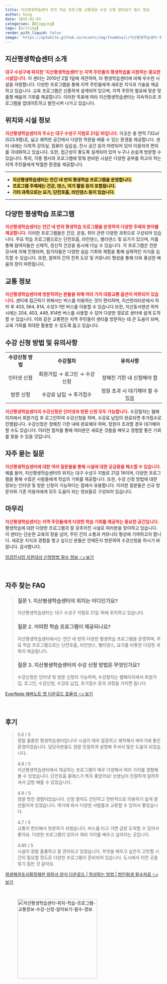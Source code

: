 ```yaml
---
title: 지산평생학습센터 위치 학습 프로그램 교통정보 수강 신청 알아보기 필수 정보
author: bing
date: 2025-02-03
categories: [Blogging]
tags: [writing]
render_with_liquid: false
image: 'https://aptwhite.github.io/assets/img/thumbnail/지산평생학습센터-위치-학습-프로그램-교통정보-수강-신청-알아보기-필수-정보.webp'
---
```



<h2 id='지산평생학습센터 소개'>지산평생학습센터 소개</h2>

<p><b><span style="color: #ee2323;">대구 수성구에 위치한 '지산평생학습센터'는 지역 주민들의 평생학습을 지원하는 중요한 시설입니다.</span></b> 이 센터는 2010년 2월 1일에 개관하여, 타 평생학습센터에 비해 우수한 시설을 자랑합니다. 다양한 프로그램을 통해 지역 주민들에게 새로운 지식과 기술을 제공하고 있습니다. 교육 프로그램은 신중하게 설계되어 있으며, 지역 주민의 필요에 맞춘 맞춤형 배움의 기회를 제공합니다. 이러한 목표에 따라 지산평생학습센터는 지속적으로 프로그램을 업데이트하고 발전시켜 나가고 있습니다.</p>

<h2 id='위치와 시설 정보'>위치와 시설 정보</h2>

<p><b><span style="color: #ee2323;">지산평생학습센터의 주소는 대구 수성구 지범로 21길 16입니다.</span></b> 이곳은 총 면적 732㎡(523.9평)로, 넓고 쾌적한 공간에서 다양한 학문을 배울 수 있는 환경을 제공합니다. 센터 내에는 다목적 강의실, 컴퓨터 실습실, 전시 공간 등이 마련되어 있어 이용자의 편의를 극대화하고 있습니다. 또한, 접근성이 좋도록 설계되어 있어 누구나 손쉽게 방문할 수 있습니다. 특히, 각종 행사와 프로그램에 맞춰 완비된 시설은 다양한 공부를 하고자 하는 지역 주민들에게 탁월한 환경을 제공합니다.</p>

<hr />

<ul>
    <li><b><span style="background-color: #ffe066;">지산평생학습센터는 연간 네 번의 평생학습 프로그램을 운영합니다.</span></b></li>
    <li><b><span style="background-color: #ffe066;">프로그램 주제에는 건강, 댄스, 여가 활동 등이 포함됩니다.</span></b></li>
    <li><b><span style="background-color: #ffe066;">기타 과목으로는 요가, 단전호흡, 라인댄스 등이 있습니다.</span></b></li>
</ul>

<hr />

<h2 id='다양한 평생학습 프로그램'>다양한 평생학습 프로그램</h2>

<p><b><span style="color: #ee2323;">지산평생학습센터는 연간 네 번의 평생학습 프로그램을 운영하여 다양한 주제와 분야를 제공합니다.</span></b> 이러한 프로그램들은 건강, 운동, 취미 관련 다양한 과목으로 구성되어 있습니다. 주요 학습 프로그램으로는 단전호흡, 라인댄스, 벨리댄스 및 요가가 있으며, 이를 통해 참여자들은 신체적, 정신적 건강을 동시에 다닐 수 있습니다. 각 프로그램은 전문 강사에 의해 진행되며, 참가자들은 다양한 실습 기회와 체험을 통해 실제적인 지식을 습득할 수 있습니다. 또한, 참여자 간의 친목 도모 및 커뮤니티 형성을 통해 더욱 풍성한 배움의 장이 마련됩니다.</p>

<h2 id='교통 정보'>교통 정보</h2>

<p><b><span style="color: #ee2323;">지산평생학습센터에 방문하려는 분들을 위해 여러 가지 대중교통 옵션이 마련되어 있습니다.</span></b> 센터에 접근하기 위해서는 버스를 이용하는 것이 편리하며, 지산한라타운에서 하차 후 403, 564, 814, 수성3-1번 버스를 이용할 수 있습니다.또한, 지산동서맨션 하차 시에는 204, 403, 449, 814번 버스를 사용할 수 있어 다양한 경로로 센터에 쉽게 도착할 수 있습니다. 이와 같은 교통편은 지역 주민들이 센터를 방문하는 데 큰 도움이 되며, 교육 기회를 최대한 활용할 수 있도록 돕고 있습니다.</p>

<h2 id='수강 신청 방법 및 유의사항'>수강 신청 방법 및 유의사항</h2>

<table>
    <tr>
        <td style="text-align: center; height: 17px;"><b>수강신청 방법</b></td>
        <td style="text-align: center; height: 17px;"><b>수강절차</b></td>
        <td style="text-align: center; height: 17px;"><b>유의사항</b></td>
    </tr>
    <tr>
        <td style="text-align: center; height: 17px;">인터넷 신청</td>
        <td style="text-align: center; height: 17px;">회원가입 → 로그인 → 수강신청</td>
        <td style="text-align: center; height: 17px;">정해진 기한 내 신청해야 함</td>
    </tr>
    <tr>
        <td style="text-align: center; height: 17px;">방문 신청</td>
        <td style="text-align: center; height: 17px;">수강료 납입 → 추가접수</td>
        <td style="text-align: center; height: 17px;">정원 초과 시 대기해야 할 수 있음</td>
    </tr>
</table>

<p><b><span style="color: #ee2323;">지산평생학습센터의 수강신청은 인터넷과 방문 신청 모두 가능합니다.</span></b> 수강절차는 웹페이지에서 회원가입 후 로그인하여 수강신청을 하며, 수강료 납입이 완료되면 추가접수로 진행됩니다. 수강신청은 정해진 기한 내에 완료해야 하며, 정원이 초과할 경우 대기해야 할 수도 있습니다. 이러한 절차를 통해 여러분은 새로운 것들을 배우고 경험할 좋은 기회를 찾을 수 있을 것입니다.</p>

<h2 id='자주 묻는 질문'>자주 묻는 질문</h2>

<p><b><span style="color: #ee2323;">지산평생학습센터에 대한 여러 질문들을 통해 시설에 대한 궁금증을 해소할 수 있습니다.</span></b> 예를 들어, 지산평생학습센터의 위치는 대구 수성구 지범로 21길 16이며, 다양한 프로그램을 통해 수많은 사람들에게 학습의 기회를 제공합니다. 또한, 수강 신청 방법에 대한 정보는 인터넷 및 방문 신청이 가능하다는 점에서 유용합니다. 이러한 질문들은 신규 방문자와 기존 이용자에게 모두 도움이 되는 정보들로 구성되어 있습니다.</p>

<h2 id='마무리'>마무리</h2>

<p><b><span style="color: #ee2323;">지산평생학습센터는 지역 주민들에게 다양한 학습 기회를 제공하는 중요한 공간입니다.</span></b> 평생학습에 대한 다양한 프로그램과 잘 갖추어진 시설로 여러분을 맞이하고 있습니다. 이 센터는 단순한 교육의 장을 넘어, 주민 간의 소통과 커뮤니티 형성에 기여하고자 합니다. 새로운 지식과 경험을 쌓고 싶으신 분들은 언제든지 방문하여 수강신청을 하시기 바랍니다. 감사합니다.</p>


<p><a class="click-button" title="암검진사업 지원대상 신청방법 필수 정보" href="https://aptwhite.github.io/posts/%EC%95%94%EA%B2%80%EC%A7%84%EC%82%AC%EC%97%85-%EC%A7%80%EC%9B%90%EB%8C%80%EC%83%81-%EC%8B%A0%EC%B2%AD%EB%B0%A9%EB%B2%95-%ED%95%84%EC%88%98-%EC%A0%95%EB%B3%B4/" rel="dofollow">암검진사업 지원대상 신청방법 필수 정보 👈 보기</a></p><br>
<h2 id='자주_찾는_FAQ'>자주 찾는 FAQ</h2>
<div itemscope="" itemtype="https://schema.org/FAQPage"> 
<blockquote> 
<div itemscope="" itemprop="mainEntity" itemtype="https://schema.org/Question"> 
<h3 itemprop="name">질문 1. 지산평생학습센터의 위치는 어디인가요?</h3> 
<div itemscope="" itemprop="acceptedAnswer" itemtype="https://schema.org/Answer"> 
<span itemprop="text"> 
<p>지산평생학습센터는 대구 수성구 지범로 21길 16에 위치하고 있습니다.</p> 
</span> 
</div> 
</div> 

<div itemscope="" itemprop="mainEntity" itemtype="https://schema.org/Question"> 
<h3 itemprop="name">질문 2. 어떠한 학습 프로그램이 제공되나요?</h3> 
<div itemscope="" itemprop="acceptedAnswer" itemtype="https://schema.org/Answer"> 
<span itemprop="text"> 
<p>지산평생학습센터에서는 연간 네 번의 다양한 평생학습 프로그램을 운영하며, 주요 학습 프로그램으로는 단전호흡, 라인댄스, 벨리댄스, 요가를 비롯한 다양한 과목이 제공됩니다.</p> 
</span> 
</div> 
</div> 

<div itemscope="" itemprop="mainEntity" itemtype="https://schema.org/Question"> 
<h3 itemprop="name">질문 3. 지산평생학습센터의 수강 신청 방법은 무엇인가요?</h3> 
<div itemscope="" itemprop="acceptedAnswer" itemtype="https://schema.org/Answer"> 
<span itemprop="text"> 
<p>수강신청은 인터넷 및 방문 신청이 가능하며, 수강절차는 웹페이지에서 회원가입, 로그인, 수강신청, 수강료 납입, 추가접수 등의 과정을 거치면 됩니다.</p> 
</span> 
</div> 
</div> 

</blockquote> 
</div>
<p><a class="click-button" title="EverNote 에버노트 앱 다운로드 효율성" href="https://aptwhite.github.io/posts/EverNote-%EC%97%90%EB%B2%84%EB%85%B8%ED%8A%B8-%EC%95%B1-%EB%8B%A4%EC%9A%B4%EB%A1%9C%EB%93%9C-%ED%9A%A8%EC%9C%A8%EC%84%B1/" rel="dofollow">EverNote 에버노트 앱 다운로드 효율성 👈 보기</a></p><br>
<h2 id='후기'>후기</h2>
<div itemscope itemtype="https://schema.org/Product">
  <blockquote>
  <div itemprop="review" itemscope itemtype="https://schema.org/Review">
      <div itemprop="reviewRating" itemscope itemtype="https://schema.org/Rating"> <span itemprop="ratingValue">5.0</span> / <span itemprop="bestRating">5</span> </div>
      <span itemprop="reviewBody">정말 훌륭한 평생학습센터입니다! 시설이 매우 깔끔하고 쾌적해서 배우기에 좋은 환경이었습니다. 담당자분들도 정말 친절하게 설명해 주셔서 많은 도움이 되었습니다.</span>
  </div>
  <br>
  <div itemprop="review" itemscope itemtype="https://schema.org/Review">
      <div itemprop="reviewRating" itemscope itemtype="https://schema.org/Rating"> <span itemprop="ratingValue">4.8</span> / <span itemprop="bestRating">5</span> </div>
      <span itemprop="reviewBody">지산평생학습센터에서 제공하는 프로그램이 매우 다양해서 여러 가지를 경험해볼 수 있었습니다. 단전호흡 클래스가 특히 좋았어요! 선생님이 친절하게 알려주셔서 금방 배울 수 있었습니다.</span>
  </div>
  <br>
  <div itemprop="review" itemscope itemtype="https://schema.org/Review">
      <div itemprop="reviewRating" itemscope itemtype="https://schema.org/Rating"> <span itemprop="ratingValue">4.9</span> / <span itemprop="bestRating">5</span> </div>
      <span itemprop="reviewBody">정말 멋진 경험이었습니다. 신청 절차도 간단하고 전반적으로 이용하기 쉽게 잘 만들어져 있었습니다. 여기에 와서 다양한 사람들과 교류할 수 있어서 좋았습니다.</span>
  </div>
  <br>
  <div itemprop="review" itemscope itemtype="https://schema.org/Review">
      <div itemprop="reviewRating" itemscope itemtype="https://schema.org/Rating"> <span itemprop="ratingValue">4.7</span> / <span itemprop="bestRating">5</span> </div>
      <span itemprop="reviewBody">교통이 편리해서 방문하기 쉬웠습니다. 버스를 타고 가면 금방 도착할 수 있어서 좋아요. 다양한 프로그램이 있어서 여러 가지를 배우고 싶어지는 곳입니다.</span>
  </div>
  <br>
  <div itemprop="review" itemscope itemtype="https://schema.org/Review">
      <div itemprop="reviewRating" itemscope itemtype="https://schema.org/Rating"> <span itemprop="ratingValue">4.85</span> / <span itemprop="bestRating">5</span> </div>
      <span itemprop="reviewBody">시설이 정말 훌륭하고 잘 관리되고 있었습니다. 무엇을 배우고 싶은지 고민할 시간이 필요할 정도로 다양한 프로그램이 준비되어 있습니다. 도시에서 이런 곳을 찾기 힘든 것 같아요.</span>
  </div>
  </blockquote>
</div>
<p><a class="click-button" title="회생채권조사확정재판 취하서 양식 다운로드 | 작성하는 방법 | 법인회생 필수자료" href="https://aptwhite.github.io/posts/%ED%9A%8C%EC%83%9D%EC%B1%84%EA%B6%8C%EC%A1%B0%EC%82%AC%ED%99%95%EC%A0%95%EC%9E%AC%ED%8C%90-%EC%B7%A8%ED%95%98%EC%84%9C-%EC%96%91%EC%8B%9D-%EB%8B%A4%EC%9A%B4%EB%A1%9C%EB%93%9C-%EC%9E%91%EC%84%B1%ED%95%98%EB%8A%94-%EB%B0%A9%EB%B2%95-%EB%B2%95%EC%9D%B8%ED%9A%8C%EC%83%9D-%ED%95%84%EC%88%98%EC%9E%90%EB%A3%8C/" rel="dofollow">회생채권조사확정재판 취하서 양식 다운로드 | 작성하는 방법 | 법인회생 필수자료 👈 보기</a></p><br>
<figure class="image"><img src="https://aptwhite.github.io/assets/img/thumbnail/지산평생학습센터-위치-학습-프로그램-교통정보-수강-신청-알아보기-필수-정보.webp" alt="지산평생학습센터-위치-학습-프로그램-교통정보-수강-신청-알아보기-필수-정보" width="256" height="256"></figure>
